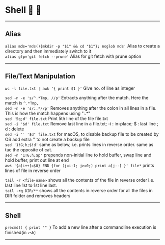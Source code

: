 # Shell 🍎 🐧

<!-- This file needs better organization -->

---

## Alias
  
`alias mds='mds(){mkdir -p "$1" && cd "$1"}; noglob mds'` Alias to create a directory and then immediately switch to it  
`alias gfp='git fetch --prune'` Alias for git fetch with prune option  

---

## File/Text Manipulation

`wc -l file.txt | awk '{ print $1 }'` Give no. of line as integer  

`sed -n -e 's/^.*Tmp, //p'` Extracts anything after the match. Here the match is `^.*Tmp,`  
`sed -n -e 's/:.*//p'` Removes anything after the colon in all lines in a file. This is how the match happens using ":.*"  
`sed '5q;d' file.txt`  Print 5th line of the file file.txt  
`sed -i '$d' file.txt`  Remove last line in a file.txt;  -i : in-place;  $  : last line ; d  : delete  
`sed -i '' '$d' file.txt`  for macOS, to disable backup file to be created by OS add extra '' to not create a backup file  
`sed '1!G;h;$!d'` same as below, i.e. prints lines in reverse order. same as tac the opposite of cat.  
`sed -n '1!G;h;$p'` prepends non-initial line to hold buffer, swap line and hold buffer, print out line at end  
`awk '{a[i++]=$0} END {for (j=i-1; j>=0;) print a[j--] }' file*` prints lines of file in reverse order

`tail -r <file-name>` shows all the contents of the file in reverse order i.e. last line 1st to 1st line last.  
`tail -rq DIR/**` shows all the contents in reverse order for all the files in DIR folder and removes headers

---

## Shell

`precmd() { print "" }`  To add a new line after a commandline execution is finished(in `zsh`)  

---
